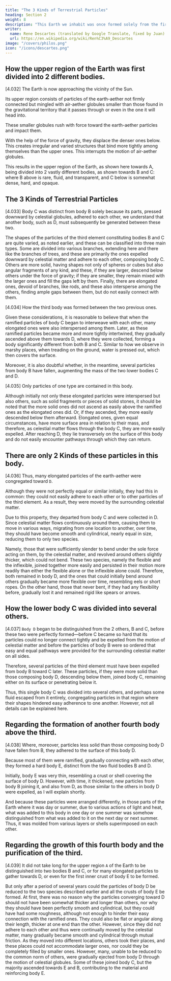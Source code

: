 ```yaml
---
title: "The 3 Kinds of Terrestrial Particles"
heading: Section 2
weight: 8
description: "This Earth we inhabit was once formed solely from the fire-aether, like the Sun, although much smaller"
writer:
  name: Rene Descartes (translated by Google Translate, fixed by Juan)
  url: https://en.wikipedia.org/wiki/Ren%C3%A9_Descartes
image: "/covers/philos.png"
icon: "/icons/descartes.png"
---
```



## How the upper region of the Earth was first divided into 2 different bodies.

[4.032] The Earth is now approaching the vicinity of the Sun.

Its upper region consists of particles of the earth-aether not firmly connected but mingled with air-aether globules smaller than those found in the gravitational territory that it passes through or even in the one it will head into.

These smaller globules rush with force toward the earth-aether particles and impact them.

With the help of the force of gravity, they displace the denser ones below. This creates irregular and varied structures that bind more tightly among themselves than the upper ones. This interrupts the motion of air-aether globules.

This results in the upper region of the Earth, as shown here towards A, being divided into 2 vastly different bodies, as shown towards B and C: where B above is rare, fluid, and transparent, and C below is somewhat dense, hard, and opaque.



##  The 3 Kinds of Terrestrial Particles

[4.033] Body C was distinct from body B solely because its parts, pressed downward by celestial globules, adhered to each other, we understand that another body, such as D, must subsequently be generated between these two.

The shapes of the particles of the third element constituting bodies B and C are quite varied, as noted earlier, and these can be classified into three main types. Some are divided into various branches, extending here and there like the branches of trees, and these are primarily the ones expelled downward by celestial matter and adhere to each other, composing body C. Others are more solid, having shapes not only of spheres or cubes but also angular fragments of any kind, and these, if they are larger, descend below others under the force of gravity; if they are smaller, they remain mixed with the larger ones and fill the gaps left by them. Finally, there are elongated ones, devoid of branches, like rods, and these also intersperse among the others, finding ample gaps between them, but do not easily connect with them.

[4.034] How the third body was formed between the two previous ones.

Given these considerations, it is reasonable to believe that when the ramified particles of body C began to interweave with each other, many elongated ones were also interspersed among them. Later, as these ramified particles became more and more tightly intertwined, they gradually ascended above them towards D, where they were collected, forming a body significantly different from both B and C. Similar to how we observe in marshy places, when treading on the ground, water is pressed out, which then covers the surface.

Moreover, it is also doubtful whether, in the meantime, several particles from body B have fallen, augmenting the mass of the two lower bodies C and D.

[4.035] Only particles of one type are contained in this body.

Although initially not only these elongated particles were interspersed but also others, such as solid fragments or pieces of solid stones, it should be noted that the more solid ones did not ascend as easily above the ramified ones as the elongated ones did. Or, if they ascended, they more easily descended below them afterward. Elongated ones, given equal circumstances, have more surface area in relation to their mass, and therefore, as celestial matter flows through the body C, they are more easily expelled. After reaching D, they lie transversely on the surface of this body and do not easily encounter pathways through which they can return.


## There are only 2 Kinds of these particles in this body.

[4.036] Thus, many elongated particles of the earth-aether were congregated toward `D`. 

Although they were not perfectly equal or similar initially, they had this in common: they could not easily adhere to each other or to other particles of the third element. As a result, they were moved by the surrounding celestial matter. 

Due to this property, they departed from body C and were collected in D. Since celestial matter flows continuously around them, causing them to move in various ways, migrating from one location to another, over time, they should have become smooth and cylindrical, nearly equal in size, reducing them to only two species.

Namely, those that were sufficiently slender to bend under the sole force acting on them, by the celestial matter, and revolved around others slightly thicker, which could not bend. These two species, namely the flexible and the inflexible, joined together more easily and persisted in their motion more readily than either the flexible alone or the inflexible alone could. Therefore, both remained in body D, and the ones that could initially bend around others gradually became more flexible over time, resembling eels or short ropes. On the other hand, those that never bent, if they had any flexibility before, gradually lost it and remained rigid like spears or arrows.

## How the lower body C was divided into several others.

[4.037] `Body D` began to be distinguished from the 2 others, B and C, before these two were perfectly formed—before C became so hard that its particles could no longer connect tightly and be expelled from the motion of celestial matter and before the particles of body B were so ordered that easy and equal pathways were provided for the surrounding celestial matter on all sides. 

Therefore, several particles of the third element must have been expelled from body B toward C later. These particles, if they were more solid than those composing body D, descending below them, joined body C, remaining either on its surface or penetrating below it. 

Thus, this single body C was divided into several others, and perhaps some fluid escaped from it entirely, congregating particles in that region where their shapes hindered easy adherence to one another. However, not all details can be explained here.


## Regarding the formation of another fourth body above the third.

[4.038] Where, moreover, particles less solid than those composing body D have fallen from B, they adhered to the surface of this body D.

Because most of them were ramified, gradually connecting with each other, they formed a hard body E, distinct from the two fluid bodies B and D.

Initially, body E was very thin, resembling a crust or shell covering the surface of body D. However, with time, it thickened, new particles from body B joining it, and also from D, as those similar to the others in body D were expelled, as I will explain shortly.

And because these particles were arranged differently, in those parts of the Earth where it was day or summer, due to various actions of light and heat, what was added to this body in one day or one summer was somehow distinguished from what was added to it on the next day or next summer. Thus, it was molded from various layers or shells superimposed on each other.


## Regarding the growth of this fourth body and the purification of the third.

[4.039] It did not take long for the upper region `A` of the Earth to be distinguished into two bodies B and C, or for many elongated particles to gather towards D, or even for the first inner crust of body E to be formed.

But only after a period of several years could the particles of body D be reduced to the two species described earlier and all the crusts of body E be formed. At first, there was no reason why the particles converging toward D should not have been somewhat thicker and longer than others, nor why they should have been perfectly smooth and cylindrical, but they could have had some roughness, although not enough to hinder their easy connection with the ramified ones. They could also be flat or angular along their length, thicker at one end than the other. However, since they did not adhere to each other and thus were continually moved by the celestial matter, many gradually became smooth and cylindrical through mutual friction. As they moved into different locations, others took their places, and these places could not accommodate larger ones, nor could they be completely filled by smaller ones. However, many, unable to be reduced to the common norm of others, were gradually ejected from body D through the motion of celestial globules. Some of these joined body C, but the majority ascended towards E and B, contributing to the material and reinforcing body E.
